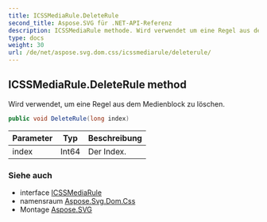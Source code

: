 ```yaml
---
title: ICSSMediaRule.DeleteRule
second_title: Aspose.SVG für .NET-API-Referenz
description: ICSSMediaRule methode. Wird verwendet um eine Regel aus dem Medienblock zu löschen.
type: docs
weight: 30
url: /de/net/aspose.svg.dom.css/icssmediarule/deleterule/
---
```

## ICSSMediaRule.DeleteRule method

Wird verwendet, um eine Regel aus dem Medienblock zu löschen.

```csharp
public void DeleteRule(long index)
```

| Parameter | Typ | Beschreibung |
| --- | --- | --- |
| index | Int64 | Der Index. |

### Siehe auch

* interface [ICSSMediaRule](../)
* namensraum [Aspose.Svg.Dom.Css](../../icssmediarule/)
* Montage [Aspose.SVG](../../../)



